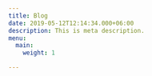 ```yaml
---
title: Blog
date: 2019-05-12T12:14:34.000+06:00
description: This is meta description.
menu:
  main:
    weight: 1

---
```

